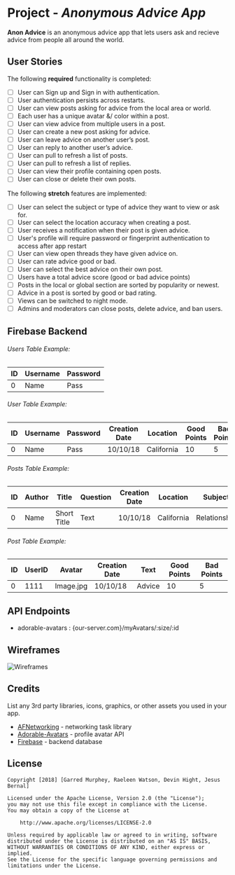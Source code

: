 # Project - *Anonymous Advice App*

**Anon Advice** is an anonymous advice app that lets users ask and recieve advice from people all around the world.

## User Stories

The following **required** functionality is completed:

- [ ]  User can Sign up and Sign in with authentication.
- [ ]  User authentication persists across restarts.
- [ ]  User can view posts asking for advice from the local area or world.
- [ ]  Each user has a unique avatar &/ color within a post.
- [ ]  User can view advice from multiple users in a post.
- [ ]  User can create a new post asking for advice.
- [ ]  User can leave advice on another user’s post.
- [ ]  User can reply to another user’s advice.
- [ ]  User can pull to refresh a list of posts.
- [ ]  User can pull to refresh a list of replies.
- [ ]  User can view their profile containing open posts.
- [ ]  User can close or delete their own posts.

The following **stretch** features are implemented:

- [ ]  User can select the subject or type of advice they want to view or ask for.
- [ ]  User can select the location accuracy when creating a post.
- [ ]  User receives a notification when their post is given advice.
- [ ]  User's profile will require password or fingerprint authentication to access after app restart
- [ ]  User can view open threads they have given advice on.
- [ ]  User can rate advice good or bad.
- [ ]  User can select the best advice on their own post.
- [ ]  Users have a total advice score (good or bad advice points)
- [ ]  Posts in the local or global section are sorted by popularity or newest.
- [ ]  Advice in a post is sorted by good or bad rating.
- [ ]  Views can be switched to night mode.
- [ ]  Admins and moderators can close posts, delete advice, and ban users.

## Firebase Backend

###### Users Table Example: ######

| ID | Username | Password |
| --- | --- | --- |
| 0 | Name | Pass |

###### User Table Example: ######

| ID | Username | Password | Creation Date | Location | Good Points | Bad Points |
| --- | --- | --- | --- | --- | --- | --- |
| 0 | Name | Pass | 10/10/18 | California | 10 | 5 |

###### Posts Table Example: ######

| ID | Author | Title | Question | Creation Date | Location | Subject | Reply Count |
| --- | --- | --- | --- | --- | --- | --- | --- |
| 0 | Name | Short Title | Text | 10/10/18 | California | Relationship | 5 |

###### Post Table Example: ######

| ID | UserID | Avatar | Creation Date | Text | Good Points | Bad Points |
| --- | --- | --- | --- | --- | --- | --- |
| 0 | 1111 | Image.jpg | 10/10/18 | Advice | 10 | 5 |

## API Endpoints

- adorable-avatars : {our-server.com}/myAvatars/:size/:id

## Wireframes

<img src='https://i.imgur.com/RSIVa5Z.png' title='Wireframes' width='' alt='Wireframes' />

## Credits

List any 3rd party libraries, icons, graphics, or other assets you used in your app.

- [AFNetworking](https://github.com/AFNetworking/AFNetworking) - networking task library
- [Adorable-Avatars](https://github.com/adorableio/avatars-api-middleware) - profile avatar API
- [Firebase](https://firebase.google.com/) - backend database

## License

    Copyright [2018] [Garred Murphey, Raeleen Watson, Devin Hight, Jesus Bernal]

    Licensed under the Apache License, Version 2.0 (the "License");
    you may not use this file except in compliance with the License.
    You may obtain a copy of the License at

        http://www.apache.org/licenses/LICENSE-2.0

    Unless required by applicable law or agreed to in writing, software
    distributed under the License is distributed on an "AS IS" BASIS,
    WITHOUT WARRANTIES OR CONDITIONS OF ANY KIND, either express or implied.
    See the License for the specific language governing permissions and
    limitations under the License.
